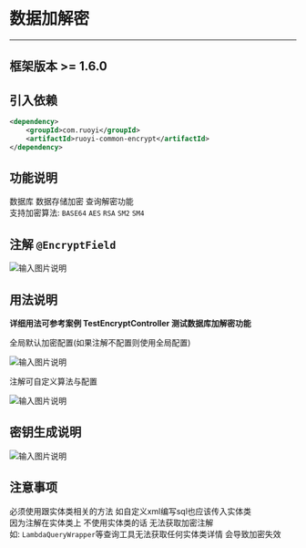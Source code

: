 # 数据加解密
- - -
## 框架版本 >= 1.6.0

## 引入依赖

```xml
<dependency>
    <groupId>com.ruoyi</groupId>
    <artifactId>ruoyi-common-encrypt</artifactId>
</dependency>
```

## 功能说明

数据库 数据存储加密 查询解密功能<br>
支持加密算法: `BASE64` `AES` `RSA` `SM2` `SM4`

## 注解 `@EncryptField`

![输入图片说明](https://foruda.gitee.com/images/1675577493013639395/cd920f15_1766278.png "屏幕截图")

## 用法说明

**详细用法可参考案例 TestEncryptController 测试数据库加解密功能**

全局默认加密配置(如果注解不配置则使用全局配置)

![输入图片说明](https://foruda.gitee.com/images/1675577674063566357/dee94786_1766278.png "屏幕截图")

注解可自定义算法与配置

![输入图片说明](https://foruda.gitee.com/images/1675577725117970708/7ee7a833_1766278.png "屏幕截图")

## 密钥生成说明

![输入图片说明](https://foruda.gitee.com/images/1675577852271308699/9b30258e_1766278.png "屏幕截图")

## 注意事项

必须使用跟实体类相关的方法 如自定义xml编写sql也应该传入实体类
<br>
因为注解在实体类上 不使用实体类的话 无法获取加密注解
<br>
如: `LambdaQueryWrapper`等查询工具无法获取任何实体类详情 会导致加密失效

